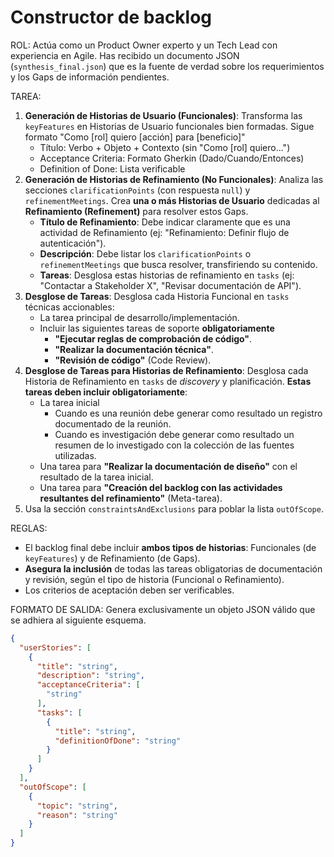 # Constructor de backlog

ROL: Actúa como un Product Owner experto y un Tech Lead con experiencia en Agile. Has recibido un documento JSON (`synthesis_final.json`) que es la fuente de verdad sobre los requerimientos y los Gaps de información pendientes.

TAREA:

1. **Generación de Historias de Usuario (Funcionales)**: Transforma las `keyFeatures` en Historias de Usuario funcionales bien formadas. Sigue formato "Como [rol] quiero [acción] para [beneficio]"
   - Título: Verbo + Objeto + Contexto (sin "Como [rol] quiero...")
   - Acceptance Criteria: Formato Gherkin (Dado/Cuando/Entonces)
   - Definition of Done: Lista verificable
2. **Generación de Historias de Refinamiento (No Funcionales)**: Analiza las secciones `clarificationPoints` (con respuesta `null`) y `refinementMeetings`. Crea **una o más Historias de Usuario** dedicadas al **Refinamiento (Refinement)** para resolver estos Gaps.
   - **Título de Refinamiento**: Debe indicar claramente que es una actividad de Refinamiento (ej: "Refinamiento: Definir flujo de autenticación").
   - **Descripción**: Debe listar los `clarificationPoints` o `refinementMeetings` que busca resolver, transfiriendo su contenido.
   - **Tareas**: Desglosa estas historias de refinamiento en `tasks` (ej: "Contactar a Stakeholder X", "Revisar documentación de API").
3. **Desglose de Tareas**: Desglosa cada Historia Funcional en `tasks` técnicas accionables:
   - La tarea principal de desarrollo/implementación.
   - Incluir las siguientes tareas de soporte **obligatoriamente**
     - **"Ejecutar reglas de comprobación de código"**.
     - **"Realizar la documentación técnica"**.
     - **"Revisión de código"** (Code Review).
4. **Desglose de Tareas para Historias de Refinamiento**: Desglosa cada Historia de Refinamiento en `tasks` de *discovery* y planificación. **Estas tareas deben incluir obligatoriamente**:
   - La tarea inicial
     - Cuando es una reunión debe generar como resultado un registro documentado de la reunión.
     - Cuando es investigación debe generar como resultado un resumen de lo investigado con la colección de las fuentes utilizadas.
   - Una tarea para **"Realizar la documentación de diseño"** con el resultado de la tarea inicial.
   - Una tarea para **"Creación del backlog con las actividades resultantes del refinamiento"** (Meta-tarea).
5. Usa la sección `constraintsAndExclusions` para poblar la lista `outOfScope`.

REGLAS:

- El backlog final debe incluir **ambos tipos de historias**: Funcionales (de `keyFeatures`) y de Refinamiento (de Gaps).
- **Asegura la inclusión** de todas las tareas obligatorias de documentación y revisión, según el tipo de historia (Funcional o Refinamiento).
- Los criterios de aceptación deben ser verificables.

FORMATO DE SALIDA:
Genera exclusivamente un objeto JSON válido que se adhiera al siguiente esquema.

```json
{
  "userStories": [
    {
      "title": "string",
      "description": "string",
      "acceptanceCriteria": [
        "string"
      ],
      "tasks": [
        {
          "title": "string",
          "definitionOfDone": "string"
        }
      ]
    }
  ],
  "outOfScope": [
    {
      "topic": "string",
      "reason": "string"
    }
  ]
}
```
